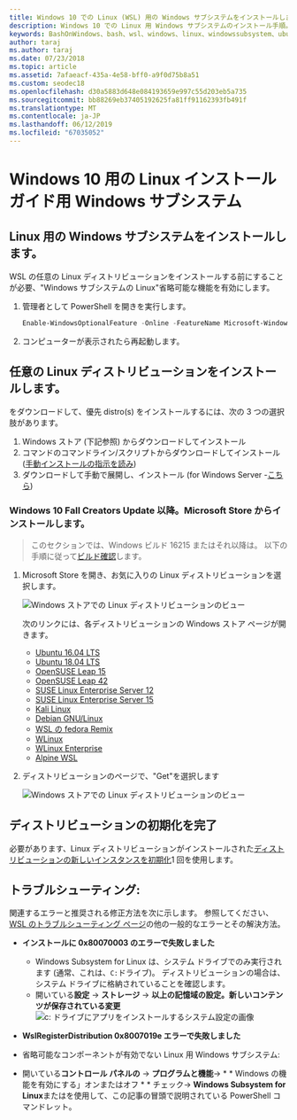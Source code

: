 ```yaml
---
title: Windows 10 での Linux (WSL) 用の Windows サブシステムをインストールします。
description: Windows 10 での Linux 用 Windows サブシステムのインストール手順。
keywords: BashOnWindows、bash、wsl、windows、linux、windowssubsystem、ubuntu、debian、suse、windows 10 用 windows サブシステムのインストールします。
author: taraj
ms.author: taraj
ms.date: 07/23/2018
ms.topic: article
ms.assetid: 7afaeacf-435a-4e58-bff0-a9f0d75b8a51
ms.custom: seodec18
ms.openlocfilehash: d30a5883d648e084193659e997c55d203eb5a735
ms.sourcegitcommit: bb88269eb37405192625fa81ff91162393fb491f
ms.translationtype: MT
ms.contentlocale: ja-JP
ms.lasthandoff: 06/12/2019
ms.locfileid: "67035052"
---
```

# <a name="windows-subsystem-for-linux-installation-guide-for-windows-10"></a>Windows 10 用の Linux インストール ガイド用 Windows サブシステム

## <a name="install-the-windows-subsystem-for-linux"></a>Linux 用の Windows サブシステムをインストールします。

WSL の任意の Linux ディストリビューションをインストールする前にすることが必要、"Windows サブシステムの Linux"省略可能な機能を有効にします。

1. 管理者として PowerShell を開きを実行します。
    ```powershell
    Enable-WindowsOptionalFeature -Online -FeatureName Microsoft-Windows-Subsystem-Linux
    ```

2. コンピューターが表示されたら再起動します。

## <a name="install-your-linux-distribution-of-choice"></a>任意の Linux ディストリビューションをインストールします。
をダウンロードして、優先 distro(s) をインストールするには、次の 3 つの選択肢があります。
1. Windows ストア (下記参照) からダウンロードしてインストール
1. コマンドのコマンドライン/スクリプトからダウンロードしてインストール ([手動インストールの指示を読み](install-manual.md))
1. ダウンロードして手動で展開し、インストール (for Windows Server -[こちら](install-on-server.md))

### <a name="windows-10-fall-creators-update-and-later-install-from-the-microsoft-store"></a>Windows 10 Fall Creators Update 以降。Microsoft Store からインストールします。

> このセクションでは、Windows ビルド 16215 またはそれ以降は。  以下の手順に従って[ビルド確認](troubleshooting.md#check-your-build-number)します。 

1. Microsoft Store を開き、お気に入りの Linux ディストリビューションを選択します。

    ![Windows ストアでの Linux ディストリビューションのビュー](media/store.png)

    次のリンクには、各ディストリビューションの Windows ストア ページが開きます。

    * [Ubuntu 16.04 LTS](https://www.microsoft.com/store/apps/9pjn388hp8c9)
    * [Ubuntu 18.04 LTS](https://www.microsoft.com/store/apps/9N9TNGVNDL3Q)
    * [OpenSUSE Leap 15](https://www.microsoft.com/store/apps/9n1tb6fpvj8c)
    * [OpenSUSE Leap 42](https://www.microsoft.com/store/apps/9njvjts82tjx)
    * [SUSE Linux Enterprise Server 12](https://www.microsoft.com/store/apps/9p32mwbh6cns)
    * [SUSE Linux Enterprise Server 15](https://www.microsoft.com/store/apps/9pmw35d7fnlx)
    * [Kali Linux](https://www.microsoft.com/store/apps/9PKR34TNCV07)
    * [Debian GNU/Linux](https://www.microsoft.com/store/apps/9MSVKQC78PK6)
    * [WSL の fedora Remix](https://www.microsoft.com/store/apps/9n6gdm4k2hnc)
    * [WLinux](https://www.microsoft.com/store/apps/9NV1GV1PXZ6P)
    * [WLinux Enterprise](https://www.microsoft.com/store/apps/9N8LP0X93VCP)
    * [Alpine WSL](https://www.microsoft.com/store/apps/9p804crf0395)

1. ディストリビューションのページで、"Get"を選択します

    ![Windows ストアでの Linux ディストリビューションのビュー](media/UbuntuStore.png)

## <a name="complete-initialization-of-your-distro"></a>ディストリビューションの初期化を完了
必要があります、Linux ディストリビューションがインストールされた[ディストリビューションの新しいインスタンスを初期化](initialize-distro.md)1 回を使用します。

## <a name="troubleshooting"></a>トラブルシューティング: 

関連するエラーと推奨される修正方法を次に示します。 参照してください、 [WSL のトラブルシューティング ページ](troubleshooting.md)の他の一般的なエラーとその解決方法。

* **インストールに 0x80070003 のエラーで失敗しました**
    * Windows Subsystem for Linux は、システム ドライブでのみ実行されます (通常、これは、`C:`ドライブ)。 ディストリビューションの場合は、システム ドライブに格納されていることを確認します。  
    * 開いている**設定** -> **ストレージ** -> **以上の記憶域の設定。新しいコンテンツが保存されている変更**
    ![c: ドライブにアプリをインストールするシステム設定の画像](media/AppStorage.png)
    
    
 * **WslRegisterDistribution 0x8007019e エラーで失敗しました**   
  * 省略可能なコンポーネントが有効でない Linux 用 Windows サブシステム: 
   * 開いている**コントロール パネルの**  -> **プログラムと機能**-> * * Windows の機能を有効にする」オンまたはオフ * * チェック->  **Windows Subsystem for Linux**またはを使用して、この記事の冒頭で説明されている PowerShell コマンドレット。
